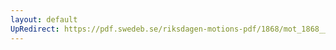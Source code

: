 ```yaml
---
layout: default
UpRedirect: https://pdf.swedeb.se/riksdagen-motions-pdf/1868/mot_1868__ak__00003.pdf
---
```

